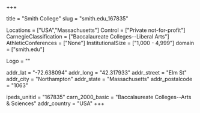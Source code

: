 
+++

title = "Smith College"
slug = "smith.edu_167835"

Locations = ["USA","Massachusetts"]
Control = ["Private not-for-profit"]
CarnegieClassification = ["Baccalaureate Colleges--Liberal Arts"]
AthleticConferences = ["None"]
InstitutionalSize = ["1,000 - 4,999"]
domain = ["smith.edu"]

Logo = ""

addr_lat = "-72.638094"
addr_long = "42.317933"
addr_street = "Elm St"
addr_city = "Northampton"
addr_state = "Massachusetts"
addr_postalcode = "1063"

ipeds_unitid = "167835"
carn_2000_basic = "Baccalaureate Colleges--Arts & Sciences"
addr_country = "USA"
+++
    

